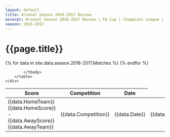 ```yaml
---
layout: default
title: Arsenal Season 2016-2017 Review
excerpt: Arsenal Season 2016-2017 Review | FA Cup | Champions League | League Cup 
season: 2016-2017
---
```



<div class="container">
    <h1>{{page.title}}</h1>
    <div class="responsive-table card-panel hoverable">
        <table class="highlight">
            <thead>
                <tr>
                    <th>Score</th>
                    <th>Competition</th>
                    <th>Date</th>
                </tr>
            </thead>
            <tbody>
                {% for data in site.data.season.2016-2017.Matches %}
                <tr>
                    <td>{{data.HomeTeam}} {{data.HomeScore}} - {{data.AwayScore}} {{data.AwayTeam}} </td>
                    <td>{{data.Competition}}</td>
                    <td>{{data.Date}}</td>
                    <td>{{data.Season}}</td>
                </tr>
                {% endfor %}

            </tbody>
        </table>
    </div>
</div>